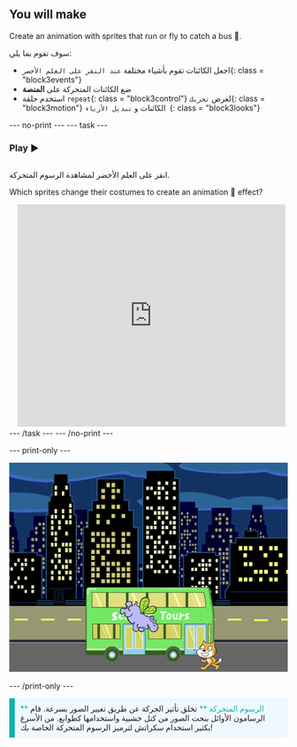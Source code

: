 ## You will make

Create an animation with sprites that run or fly to catch a bus 🚌.

سوف تقوم بما يلي:
+ اجعل الكائنات تقوم بأشياء مختلفة `عند النقر على العلم الأخضر`{: class = "block3events"}
+ ضع الكائنات المتحركة على **المنصة**
+ استخدم حلقة `repeat`{: class = "block3control"} لغرض `تحريك`{: class = "block3motion"} الكائنات و `تبديل الأزياء `{: class = "block3looks"}

--- no-print --- --- task ---

### Play ▶️
<div style="display: flex; flex-wrap: wrap">
<div style="flex-basis: 200px; flex-grow: 1">  

انقر على العلم الأخضر لمشاهدة الرسوم المتحركة. 

Which sprites change their costumes to create an animation 🎥 effect?
</div>
<div class="scratch-preview" style="margin-left: 15px;">
  <iframe allowtransparency="true" width="485" height="402" src="https://scratch.mit.edu/projects/embed/724160134/?autostart=false" frameborder="0"></iframe>
</div>
</div>
--- /task --- --- /no-print ---

--- print-only ---

![المشروع المكتمل.](images/hippo-flies.png)

--- /print-only ---

<p style="border-left: solid; border-width:10px; border-color: #0faeb0; background-color: aliceblue; padding: 10px;">
<span style="color: #0faeb0">** الرسوم المتحركة **</span> تخلق تأثير الحركة عن طريق تغيير الصور بسرعة. قام الرسامون الأوائل بنحت الصور من كتل خشبية واستخدامها كطوابع. من الأسرع بكثير استخدام سكراتش لترميز الرسوم المتحركة الخاصة بك!
</p>
